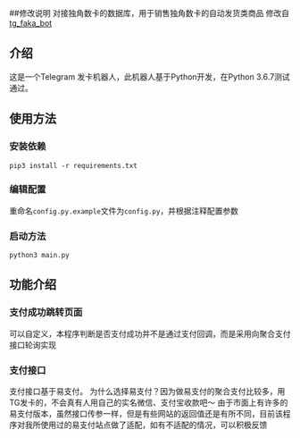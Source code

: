 ##修改说明
对接独角数卡的数据库，用于销售独角数卡的自动发货类商品
修改自 [tg_faka_bot](https://github.com/lulafun/tg_faka_bot)

## 介绍
这是一个Telegram 发卡机器人，此机器人基于Python开发，在Python 3.6.7测试通过。

## 使用方法
### 安装依赖
`pip3 install -r requirements.txt` 
### 编辑配置
重命名`config.py.example`文件为`config.py`，并根据注释配置参数
### 启动方法
`python3 main.py`

## 功能介绍


### 支付成功跳转页面
可以自定义，本程序判断是否支付成功并不是通过支付回调，而是采用向聚合支付接口轮询实现
### 支付接口
支付接口基于易支付。
为什么选择易支付？因为做易支付的聚合支付比较多，用TG发卡的，不会真有人用自己的实名微信、支付宝收款吧～
由于市面上有许多的易支付版本，虽然接口传参一样，但是有些网站的返回值还是有所不同，目前该程序对我所使用过的易支付站点做了适配，如有不适配的情况，可以积极反馈



